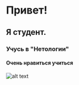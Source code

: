 # Привет!
## Я студент.

### Учусь в "Нетологии"

#### Очень нравиться учиться

![alt text](https://drive.google.com/file/d/1oMcRUSTG7LvjPIIRM90awPIoElBObxaC/view?usp=drive_link)
